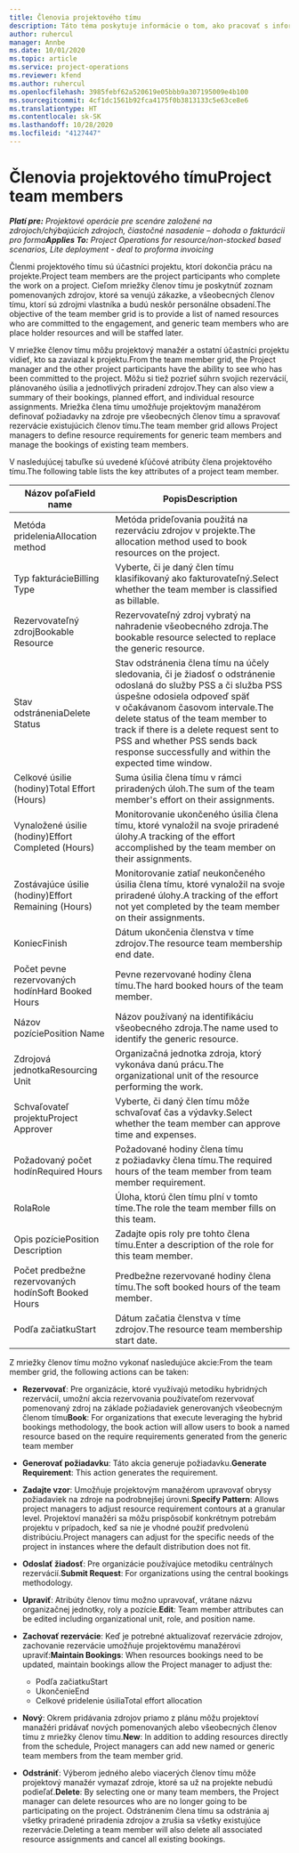```yaml
---
title: Členovia projektového tímu
description: Táto téma poskytuje informácie o tom, ako pracovať s informáciami, atribútmi a plánovaním členov projektového tímu.
author: ruhercul
manager: Annbe
ms.date: 10/01/2020
ms.topic: article
ms.service: project-operations
ms.reviewer: kfend
ms.author: ruhercul
ms.openlocfilehash: 3985febf62a520619e05bbb9a307195009e4b100
ms.sourcegitcommit: 4cf1dc1561b92fca4175f0b3813133c5e63ce8e6
ms.translationtype: HT
ms.contentlocale: sk-SK
ms.lasthandoff: 10/28/2020
ms.locfileid: "4127447"
---
```

# <a name="project-team-members"></a><span data-ttu-id="ce485-103">Členovia projektového tímu</span><span class="sxs-lookup"><span data-stu-id="ce485-103">Project team members</span></span>

<span data-ttu-id="ce485-104">_**Platí pre:** Projektové operácie pre scenáre založené na zdrojoch/chýbajúcich zdrojoch, čiastočné nasadenie – dohoda o fakturácii pro forma_</span><span class="sxs-lookup"><span data-stu-id="ce485-104">_**Applies To:** Project Operations for resource/non-stocked based scenarios, Lite deployment - deal to proforma invoicing_</span></span>

<span data-ttu-id="ce485-105">Členmi projektového tímu sú účastníci projektu, ktorí dokončia prácu na projekte.</span><span class="sxs-lookup"><span data-stu-id="ce485-105">Project team members are the project participants who complete the work on a project.</span></span> <span data-ttu-id="ce485-106">Cieľom mriežky členov tímu je poskytnúť zoznam pomenovaných zdrojov, ktoré sa venujú zákazke, a všeobecných členov tímu, ktorí sú zdrojmi vlastníka a budú neskôr personálne obsadení.</span><span class="sxs-lookup"><span data-stu-id="ce485-106">The objective of the team member grid is to provide a list of named resources who are committed to the engagement, and generic team members who are place holder resources and will be staffed later.</span></span>

<span data-ttu-id="ce485-107">V mriežke členov tímu môžu projektový manažér a ostatní účastníci projektu vidieť, kto sa zaviazal k projektu.</span><span class="sxs-lookup"><span data-stu-id="ce485-107">From the team member grid, the Project manager and the other project participants have the ability to see who has been committed to the project.</span></span> <span data-ttu-id="ce485-108">Môžu si tiež pozrieť súhrn svojich rezervácií, plánovaného úsilia a jednotlivých priradení zdrojov.</span><span class="sxs-lookup"><span data-stu-id="ce485-108">They can also view a summary of their bookings, planned effort, and individual resource assignments.</span></span> <span data-ttu-id="ce485-109">Mriežka člena tímu umožňuje projektovým manažérom definovať požiadavky na zdroje pre všeobecných členov tímu a spravovať rezervácie existujúcich členov tímu.</span><span class="sxs-lookup"><span data-stu-id="ce485-109">The team member grid allows Project managers to define resource requirements for generic team members and manage the bookings of existing team members.</span></span>

<span data-ttu-id="ce485-110">V nasledujúcej tabuľke sú uvedené kľúčové atribúty člena projektového tímu.</span><span class="sxs-lookup"><span data-stu-id="ce485-110">The following table lists the key attributes of a project team member.</span></span>

| <span data-ttu-id="ce485-111">Názov poľa</span><span class="sxs-lookup"><span data-stu-id="ce485-111">Field name</span></span>          | <span data-ttu-id="ce485-112">Popis</span><span class="sxs-lookup"><span data-stu-id="ce485-112">Description</span></span>                                                                                                                                                                  |
|--------------------------|-----------------------------------------------------------------------------------------------------------------------------------------------------------------------------------|
| <span data-ttu-id="ce485-113">Metóda pridelenia</span><span class="sxs-lookup"><span data-stu-id="ce485-113">Allocation method</span></span>        | <span data-ttu-id="ce485-114">Metóda prideľovania použitá na rezerváciu zdrojov v projekte.</span><span class="sxs-lookup"><span data-stu-id="ce485-114">The allocation method used to book resources on the project.</span></span>                                                                         |
| <span data-ttu-id="ce485-115">Typ fakturácie</span><span class="sxs-lookup"><span data-stu-id="ce485-115">Billing Type</span></span>             | <span data-ttu-id="ce485-116">Vyberte, či je daný člen tímu klasifikovaný ako fakturovateľný.</span><span class="sxs-lookup"><span data-stu-id="ce485-116">Select whether the team member is classified as billable.</span></span>                                                                                                                                       |
| <span data-ttu-id="ce485-117">Rezervovateľný zdroj</span><span class="sxs-lookup"><span data-stu-id="ce485-117">Bookable Resource</span></span>        | <span data-ttu-id="ce485-118">Rezervovateľný zdroj vybratý na nahradenie všeobecného zdroja.</span><span class="sxs-lookup"><span data-stu-id="ce485-118">The bookable resource selected to replace the generic resource.</span></span>                                                                                                                   |
| <span data-ttu-id="ce485-119">Stav odstránenia</span><span class="sxs-lookup"><span data-stu-id="ce485-119">Delete Status</span></span>            | <span data-ttu-id="ce485-120">Stav odstránenia člena tímu na účely sledovania, či je žiadosť o odstránenie odoslaná do služby PSS a či služba PSS úspešne odosiela odpoveď späť v očakávanom časovom intervale.</span><span class="sxs-lookup"><span data-stu-id="ce485-120">The delete status of the team member to track if there is a delete request sent to PSS and whether PSS sends back response successfully and within the expected time window.</span></span> |
| <span data-ttu-id="ce485-121">Celkové úsilie (hodiny)</span><span class="sxs-lookup"><span data-stu-id="ce485-121">Total Effort (Hours)</span></span>     | <span data-ttu-id="ce485-122">Suma úsilia člena tímu v rámci priradených úloh.</span><span class="sxs-lookup"><span data-stu-id="ce485-122">The sum of the team member's effort on their assignments.</span></span>                                                                                                                         |
| <span data-ttu-id="ce485-123">Vynaložené úsilie (hodiny)</span><span class="sxs-lookup"><span data-stu-id="ce485-123">Effort Completed (Hours)</span></span> | <span data-ttu-id="ce485-124">Monitorovanie ukončeného úsilia člena tímu, ktoré vynaložil na svoje priradené úlohy.</span><span class="sxs-lookup"><span data-stu-id="ce485-124">A tracking of the effort accomplished by the team member on their assignments.</span></span>                                                                                           |
| <span data-ttu-id="ce485-125">Zostávajúce úsilie (hodiny)</span><span class="sxs-lookup"><span data-stu-id="ce485-125">Effort Remaining (Hours)</span></span> | <span data-ttu-id="ce485-126">Monitorovanie zatiaľ neukončeného úsilia člena tímu, ktoré vynaložil na svoje priradené úlohy.</span><span class="sxs-lookup"><span data-stu-id="ce485-126">A tracking of the effort not yet completed by the team member on their assignments.</span></span>                                                                                    |
| <span data-ttu-id="ce485-127">Koniec</span><span class="sxs-lookup"><span data-stu-id="ce485-127">Finish</span></span>                   | <span data-ttu-id="ce485-128">Dátum ukončenia členstva v tíme zdrojov.</span><span class="sxs-lookup"><span data-stu-id="ce485-128">The resource team membership end date.</span></span>                                                                                                                                            |
| <span data-ttu-id="ce485-129">Počet pevne rezervovaných hodín</span><span class="sxs-lookup"><span data-stu-id="ce485-129">Hard Booked Hours</span></span>        | <span data-ttu-id="ce485-130">Pevne rezervované hodiny člena tímu.</span><span class="sxs-lookup"><span data-stu-id="ce485-130">The hard booked hours of the team member.</span></span>                                                                                                                                                                |
| <span data-ttu-id="ce485-131">Názov pozície</span><span class="sxs-lookup"><span data-stu-id="ce485-131">Position Name</span></span>            | <span data-ttu-id="ce485-132">Názov používaný na identifikáciu všeobecného zdroja.</span><span class="sxs-lookup"><span data-stu-id="ce485-132">The name used to identify the generic resource.</span></span>                                                                                                                                   |
| <span data-ttu-id="ce485-133">Zdrojová jednotka</span><span class="sxs-lookup"><span data-stu-id="ce485-133">Resourcing Unit</span></span>          | <span data-ttu-id="ce485-134">Organizačná jednotka zdroja, ktorý vykonáva danú prácu.</span><span class="sxs-lookup"><span data-stu-id="ce485-134">The organizational unit of the resource performing the work.</span></span>                                                                                                                      |
| <span data-ttu-id="ce485-135">Schvaľovateľ projektu</span><span class="sxs-lookup"><span data-stu-id="ce485-135">Project Approver</span></span>         | <span data-ttu-id="ce485-136">Vyberte, či daný člen tímu môže schvaľovať čas a výdavky.</span><span class="sxs-lookup"><span data-stu-id="ce485-136">Select whether the team member can approve time and expenses.</span></span>                                                                                                                     |
| <span data-ttu-id="ce485-137">Požadovaný počet hodín</span><span class="sxs-lookup"><span data-stu-id="ce485-137">Required Hours</span></span>           | <span data-ttu-id="ce485-138">Požadované hodiny člena tímu z požiadavky člena tímu.</span><span class="sxs-lookup"><span data-stu-id="ce485-138">The required hours of the team member from team member requirement.</span></span>                                                                                                                       |
| <span data-ttu-id="ce485-139">Rola</span><span class="sxs-lookup"><span data-stu-id="ce485-139">Role</span></span>                     | <span data-ttu-id="ce485-140">Úloha, ktorú člen tímu plní v tomto tíme.</span><span class="sxs-lookup"><span data-stu-id="ce485-140">The role the team member fills on this team.</span></span>                                                                                                                                |
| <span data-ttu-id="ce485-141">Opis pozície</span><span class="sxs-lookup"><span data-stu-id="ce485-141">Position Description</span></span>     | <span data-ttu-id="ce485-142">Zadajte opis roly pre tohto člena tímu.</span><span class="sxs-lookup"><span data-stu-id="ce485-142">Enter a description of the role for this team member.</span></span>                                                                                                                             |
| <span data-ttu-id="ce485-143">Počet predbežne rezervovaných hodín</span><span class="sxs-lookup"><span data-stu-id="ce485-143">Soft Booked Hours</span></span>        | <span data-ttu-id="ce485-144">Predbežne rezervované hodiny člena tímu.</span><span class="sxs-lookup"><span data-stu-id="ce485-144">The soft booked hours of the team member.</span></span>                                                                                                                                                                 |
| <span data-ttu-id="ce485-145">Podľa začiatku</span><span class="sxs-lookup"><span data-stu-id="ce485-145">Start</span></span>                    | <span data-ttu-id="ce485-146">Dátum začatia členstva v tíme zdrojov.</span><span class="sxs-lookup"><span data-stu-id="ce485-146">The resource team membership start date.</span></span>                                                                                                                                          |

<span data-ttu-id="ce485-147">Z mriežky členov tímu možno vykonať nasledujúce akcie:</span><span class="sxs-lookup"><span data-stu-id="ce485-147">From the team member grid, the following actions can be taken:</span></span>

- <span data-ttu-id="ce485-148">**Rezervovať**: Pre organizácie, ktoré využívajú metodiku hybridných rezervácií, umožní akcia rezervovania používateľom rezervovať pomenovaný zdroj na základe požiadaviek generovaných všeobecným členom tímu</span><span class="sxs-lookup"><span data-stu-id="ce485-148">**Book**: For organizations that execute leveraging the hybrid bookings methodology, the book action will allow users to book a named resource based on the require requirements generated from the generic team member</span></span>
- <span data-ttu-id="ce485-149">**Generovať požiadavku**: Táto akcia generuje požiadavku.</span><span class="sxs-lookup"><span data-stu-id="ce485-149">**Generate Requirement**: This action generates the requirement.</span></span>
- <span data-ttu-id="ce485-150">**Zadajte vzor**: Umožňuje projektovým manažérom upravovať obrysy požiadaviek na zdroje na podrobnejšej úrovni.</span><span class="sxs-lookup"><span data-stu-id="ce485-150">**Specify Pattern**: Allows project managers to adjust resource requirement contours at a granular level.</span></span> <span data-ttu-id="ce485-151">Projektoví manažéri sa môžu prispôsobiť konkrétnym potrebám projektu v prípadoch, keď sa nie je vhodné použiť predvolenú distribúciu.</span><span class="sxs-lookup"><span data-stu-id="ce485-151">Project managers can adjust for the specific needs of the project in instances where the default distribution does not fit.</span></span>
- <span data-ttu-id="ce485-152">**Odoslať žiadosť**: Pre organizácie používajúce metodiku centrálnych rezervácií.</span><span class="sxs-lookup"><span data-stu-id="ce485-152">**Submit Request**: For organizations using the central bookings methodology.</span></span>
- <span data-ttu-id="ce485-153">**Upraviť**: Atribúty členov tímu možno upravovať, vrátane názvu organizačnej jednotky, roly a pozície.</span><span class="sxs-lookup"><span data-stu-id="ce485-153">**Edit**: Team member attributes can be edited including organizational unit, role, and position name.</span></span>
- <span data-ttu-id="ce485-154">**Zachovať rezervácie**: Keď je potrebné aktualizovať rezervácie zdrojov, zachovanie rezervácie umožňuje projektovému manažérovi upraviť:</span><span class="sxs-lookup"><span data-stu-id="ce485-154">**Maintain Bookings**: When resources bookings need to be updated, maintain bookings allow the Project manager to adjust the:</span></span>

    - <span data-ttu-id="ce485-155">Podľa začiatku</span><span class="sxs-lookup"><span data-stu-id="ce485-155">Start</span></span>
    - <span data-ttu-id="ce485-156">Ukončenie</span><span class="sxs-lookup"><span data-stu-id="ce485-156">End</span></span>
    - <span data-ttu-id="ce485-157">Celkové pridelenie úsilia</span><span class="sxs-lookup"><span data-stu-id="ce485-157">Total effort allocation</span></span>

- <span data-ttu-id="ce485-158">**Nový**: Okrem pridávania zdrojov priamo z plánu môžu projektoví manažéri pridávať nových pomenovaných alebo všeobecných členov tímu z mriežky členov tímu.</span><span class="sxs-lookup"><span data-stu-id="ce485-158">**New**: In addition to adding resources directly from the schedule, Project managers can add new named or generic team members from the team member grid.</span></span>
- <span data-ttu-id="ce485-159">**Odstrániť**: Výberom jedného alebo viacerých členov tímu môže projektový manažér vymazať zdroje, ktoré sa už na projekte nebudú podieľať.</span><span class="sxs-lookup"><span data-stu-id="ce485-159">**Delete**: By selecting one or many team members, the Project manager can delete resources who are no longer going to be participating on the project.</span></span> <span data-ttu-id="ce485-160">Odstránením člena tímu sa odstránia aj všetky priradené priradenia zdrojov a zrušia sa všetky existujúce rezervácie.</span><span class="sxs-lookup"><span data-stu-id="ce485-160">Deleting a team member will also delete all associated resource assignments and  cancel all existing bookings.</span></span>
